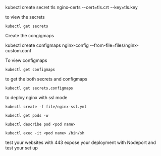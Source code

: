 kubectl create secret tls nginx-certs --cert=tls.crt --key=tls.key

to view the secrets 
```shell
kubectl get secrets
```

Create the congigmaps

kubectl create configmaps nginx-config --from-file=files/nginx-custom.conf

To view configmaps
```shell
kubectl get configmaps
```

to get the both secrets and configmaps
```shell
kubectl get secrets,configmaps
```
to deploy nginx with ssl mode 
```shell
kubectl create -f file/nginx-ssl.yml
```

```shell
kubectl get pods -w 

kubectl describe pod <pod name>

kubectl exec -it <pod name> /bin/sh

```

test your websites with 443 
 expose your deployment with Nodeport and test your set up 




